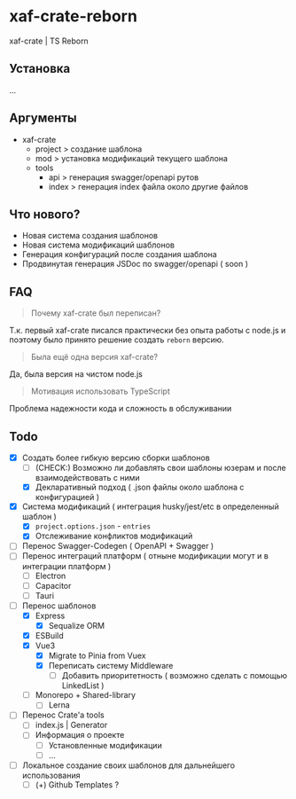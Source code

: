 # xaf-crate-reborn

xaf-crate | TS Reborn

## Установка

...

## Аргументы

- xaf-crate
  - project > создание шаблона
  - mod > установка модификаций текущего шаблона
  - tools
    - api > генерация swagger/openapi рутов
    - index > генерация index файла около другие файлов

## Что нового?

- Новая система создания шаблонов
- Новая система модификаций шаблонов
- Генерация конфигураций после создания шаблона
- Продвинутая генерация JSDoc по swagger/openapi ( soon )

## FAQ

> Почему xaf-crate был переписан?

Т.к. первый xaf-crate писался практически без опыта работы с node.js и поэтому было принято решение создать `reborn` версию.

> Была ещё одна версия xaf-crate?

Да, была версия на чистом node.js

> Мотивация использовать TypeScript

Проблема надежности кода и сложность в обслуживании

## Todo

- [x] Создать более гибкую версию сборки шаблонов
  - [ ] (CHECK:) Возможно ли добавлять свои шаблоны юзерам и после взаимодействовать с ними
  - [x] Декларативный подход ( .json файлы около шаблона с конфигурацией )
- [x] Система модификаций ( интеграция husky/jest/etc в определенный шаблон )
  - [x] `project.options.json` - `entries`
  - [x] Отслеживание конфликтов модификаций
- [ ] Перенос Swagger-Codegen ( OpenAPI + Swagger )
- [ ] Перенос интеграций платформ ( отныне модификации могут и в интеграции платформ )
  - [ ] Electron
  - [ ] Capacitor
  - [ ] Tauri
- [ ] Перенос шаблонов
  - [x] Express
    - [x] Sequalize ORM
  - [x] ESBuild
  - [x] Vue3
    - [x] Migrate to Pinia from Vuex
    - [x] Переписать систему Middleware
      - [ ] Добавить приоритетность ( возможно сделать с помощью LinkedList )
  - [ ] Monorepo + Shared-library
    - [ ] Lerna
- [ ] Перенос Crate'а tools
  - [ ] index.js | Generator
  - [ ] Информация о проекте
    - [ ] Установленные модификации
    - [ ] ...
- [ ] Локальное создание своих шаблонов для дальнейшего использования
  - [ ] (+) Github Templates ?
